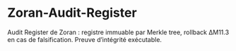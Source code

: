 # Zoran-Audit-Register
Audit Register de Zoran : registre immuable par Merkle tree, rollback ΔM11.3 en cas de falsification. Preuve d’intégrité exécutable.
